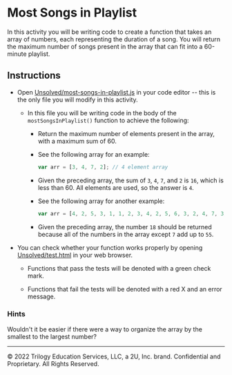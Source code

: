 # Most Songs in Playlist

In this activity you will be writing code to create a function that takes an array of numbers, each representing the duration of a song. You will return the maximum number of songs present in the array that can fit into a 60-minute playlist.

## Instructions

* Open [Unsolved/most-songs-in-playlist.js](Unsolved/most-songs-in-playlist.js) in your code editor -- this is the only file you will modify in this activity.

  * In this file you will be writing code in the body of the `mostSongsInPlaylist()` function to achieve the following:

    * Return the maximum number of elements present in the array, with a maximum sum of 60.

    * See the following array for an example:

      ```js
      var arr = [3, 4, 7, 2]; // 4 element array
      ```

    * Given the preceding array, the sum of `3`, `4`, `7`, and `2` is `16`, which is less than 60. All elements are used, so the answer is `4`.

    * See the following array for another example:

      ```js
      var arr = [4, 2, 5, 3, 1, 1, 2, 3, 4, 2, 5, 6, 3, 2, 4, 7, 3, 2, 3]; // 19 element array
      ```

    * Given the preceding array, the number `18` should be returned because all of the numbers in the array except `7` add up to `55`.

* You can check whether your function works properly by opening [Unsolved/test.html](Unsolved/test.html) in your web browser.

  * Functions that pass the tests will be denoted with a green check mark.

  * Functions that fail the tests will be denoted with a red X and an error message.

### Hints

Wouldn't it be easier if there were a way to organize the array by the smallest to the largest number?

---
© 2022 Trilogy Education Services, LLC, a 2U, Inc. brand. Confidential and Proprietary. All Rights Reserved.
